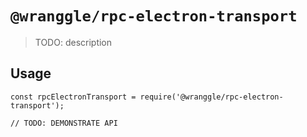 # `@wranggle/rpc-electron-transport`

> TODO: description

## Usage

```
const rpcElectronTransport = require('@wranggle/rpc-electron-transport');

// TODO: DEMONSTRATE API
```
